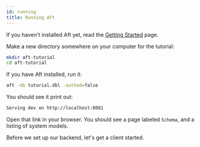 ```yaml
---
id: running
title: Running Aft
---
```


If you haven't installed Aft yet, read the [Getting Started](../getting-started) page.

Make a new directory somewhere on your computer for the tutorial:

```bash
mkdir aft-tutorial
cd aft-tutorial
```

If you have Aft installed, run it:

```bash
aft -db tutorial.dbl -authed=false
```

You should see it print out:

```bash
Serving dev on http://localhost:8081
```

Open that link in your browser. You should see a page labeled `Schema`, and a listing of system models.

Before we set up our backend, let's get a client started.